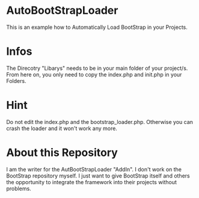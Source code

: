 # AutoBootStrapLoader
This is an example how to Automatically Load BootStrap in your Projects.


# Infos
The Direcotry "Libarys" needs to be in your main folder of your project/s.
From here on, you only need to copy the index.php and init.php in your Folders.

# Hint
Do not edit the index.php and the bootstrap_loader.php. Otherwise you can crash the loader and it won't work any more.


# About this Repository
I am the writer for the AutBootStrapLoader "AddIn". I don't work on the BootStrap repository myself. I just want to give BootStrap itself and others the opportunity to integrate the framework into their projects without problems.
